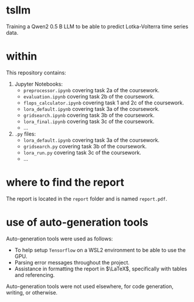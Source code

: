 # tsllm
Training a Qwen2 0.5 B LLM to be able to predict Lotka-Volterra time series data.

# within
This repository contains:
1. Jupyter Notebooks:
    - `preprocessor.ipynb` covering task 2a of the coursework.
    - `evaluation.ipynb` covering task 2b of the coursework.
    - `flops_calculator.ipynb` covering task 1 and 2c of the coursework.
    - `lora_default.ipynb` covering task 3a of the coursework.
    - `gridsearch.ipynb` covering task 3b of the coursework.
    - `lora_final.ipynb` covering task 3c of the coursework.
    - ...
2. `.py` files:
    - `lora_default.ipynb` covering task 3a of the coursework.
    - `gridsearch.py` covering task 3b of the coursework.
    - `lora_run.py` covering task 3c of the coursework.
    - ...

# where to find the report
The report is located in the `report` folder and is named `report.pdf`.

# use of auto-generation tools

Auto-generation tools were used as follows:
- To help setup `Tensorflow` on a WSL2 environment to be able to use the GPU.
- Parsing error messages throughout the project.
- Assistance in formatting the report in $\LaTeX$, specifically with tables and referencing.

Auto-generation tools were not used elsewhere, for code generation, writing, or otherwise.
